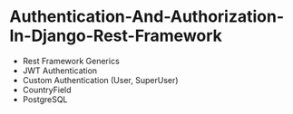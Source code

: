 # Authentication-And-Authorization-In-Django-Rest-Framework

- Rest Framework Generics
- JWT Authentication 
- Custom Authentication (User, SuperUser) 
- CountryField 
- PostgreSQL
